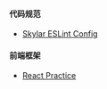 #### 代码规范

* [Skylar ESLint Config](https://github.com/Roy9102/eslint-config-skylar)

#### 前端框架

* [React Practice](https://github.com/if12/react-better-practice)



